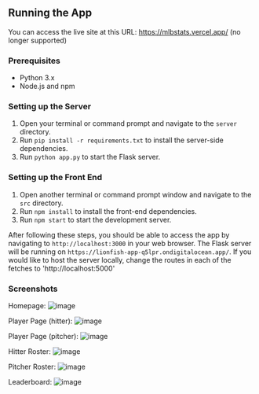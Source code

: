 ## Running the App

You can access the live site at this URL: https://mlbstats.vercel.app/ (no longer supported)

### Prerequisites
- Python 3.x
- Node.js and npm

### Setting up the Server
1. Open your terminal or command prompt and navigate to the `server` directory.
2. Run `pip install -r requirements.txt` to install the server-side dependencies.
3. Run `python app.py` to start the Flask server.

### Setting up the Front End
1. Open another terminal or command prompt window and navigate to the `src` directory.
2. Run `npm install` to install the front-end dependencies.
3. Run `npm start` to start the development server.

After following these steps, you should be able to access the app by navigating to `http://localhost:3000` in your web browser. The Flask server will be running on `https://lionfish-app-q5lpr.ondigitalocean.app/`. If you would like to host the server locally, change the routes in each of the fetches to 'http://localhost:5000'

### Screenshots
Homepage:
![image](https://github.com/benfrank241/mlbstats/assets/62250174/5e05dba9-af9c-4def-861e-65fd2a30ecfc)

Player Page (hitter):
![image](https://github.com/benfrank241/mlbstats/assets/62250174/d7951c33-a48b-44e0-b8d6-fd8c2250800e)

Player Page (pitcher):
![image](https://github.com/benfrank241/mlbstats/assets/62250174/0d7903a6-a4f1-4c59-9143-0f03de1c62ed)

Hitter Roster:
![image](https://github.com/benfrank241/mlbstats/assets/62250174/b48ef863-9fcc-4059-a6f0-5df77350636a)

Pitcher Roster:
![image](https://github.com/benfrank241/mlbstats/assets/62250174/9ffd4e1e-3350-4ed3-a62f-e3eb732a8de7)

Leaderboard:
![image](https://github.com/benfrank241/mlbstats/assets/62250174/944a797b-1a86-498b-83a2-ae8f3d8cb14f)
